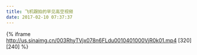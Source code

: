 ```yaml
---
title: 飞机跟拍的罕见高空视频
date: 2017-02-10 07:37:37
---
```


{% iframe http://us.sinaimg.cn/003RhyTVjx078n6FLdu0010401000VjR0k01.mp4 [320] [240] %}
